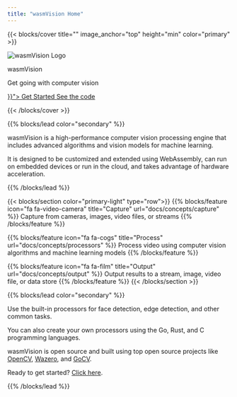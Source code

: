 ```yaml
---
title: "wasmVision Home"
---
```


{{< blocks/cover title="" image_anchor="top" height="min" color="primary" >}}

![wasmVision Logo](images/wasmvision-logo-icon-transparent.png)

<p class="display-1 mt-0 mt-md-5 pb-4">wasmVision</p>
<p class="h2 mt-md-5 pb-4">Get going with computer vision</p>

<div class="mx-auto">
	<a class="btn btn-lg btn-primary mr-3 mb-4" href="{{< relref "/getting-started" >}}">
		Get Started <i class="fas fa-arrow-alt-circle-right ml-2"></i>
	</a>
	<a class="btn btn-lg btn-secondary mr-3 mb-4" href="https://github.com/wasmvision/wasmvision">
		See the code <i class="fab fa-github ml-2 "></i>
	</a>
</div>

{{< /blocks/cover >}}

{{% blocks/lead color="secondary" %}}

wasmVision is a high-performance computer vision processing engine that includes advanced algorithms and vision models for machine learning.

It is designed to be customized and extended using WebAssembly, can run on embedded devices or run in the cloud, and takes advantage of hardware acceleration.

{{% /blocks/lead %}}

{{< blocks/section color="primary-light" type="row">}}
{{% blocks/feature icon="fa fa-video-camera" title="Capture" url="docs/concepts/capture" %}}
    Capture from cameras, images,
	video files, or streams
{{% /blocks/feature %}}

{{% blocks/feature icon="fa fa-cogs" title="Process" url="docs/concepts/processors" %}}
    Process video using computer vision
    algorithms and machine learning models
{{% /blocks/feature %}}

{{% blocks/feature icon="fa fa-film" title="Output" url="docs/concepts/output" %}}
    Output results to a stream,
	image, video file, or data store
{{% /blocks/feature %}}
{{< /blocks/section >}}

{{% blocks/lead color="secondary" %}}

Use the built-in processors for face detection, edge detection, and other common tasks.

You can also create your own processors using the Go, Rust, and C programming languages.

wasmVision is open source and built using top open source projects like <a href="https://opencv.org/" target="_blank">OpenCV</a>, <a href="https://wazero.io/" target="_blank">Wazero</a>, and <a href="https://gocv.io/" target="_blank">GoCV</a>.

Ready to get started? [Click here](getting-started).

{{% /blocks/lead %}}
